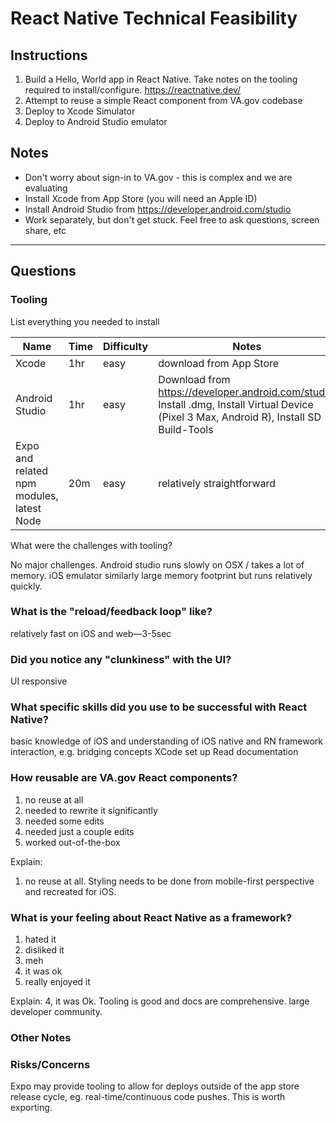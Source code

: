 # React Native Technical Feasibility

## Instructions
1. Build a Hello, World app in React Native. Take notes on the tooling required to install/configure. https://reactnative.dev/
1. Attempt to reuse a simple React component from VA.gov codebase
1. Deploy to Xcode Simulator
1. Deploy to Android Studio emulator

## Notes
* Don't worry about sign-in to VA.gov - this is complex and we are evaluating
* Install Xcode from App Store (you will need an Apple ID)
* Install Android Studio from https://developer.android.com/studio
* Work separately, but don't get stuck. Feel free to ask questions, screen share, etc

---

## Questions
### Tooling
List everything you needed to install

| Name | Time | Difficulty | Notes |
|---|---|---|---|
| Xcode | 1hr | easy | download from App Store |
| Android Studio | 1hr | easy | Download from https://developer.android.com/studio, Install .dmg, Install Virtual Device (Pixel 3 Max, Android R), Install SD Build-Tools |
|Expo and related npm modules, latest Node|20m|easy|relatively straightforward|

What were the challenges with tooling?

No major challenges. Android studio runs slowly on OSX / takes a lot of memory. iOS emulator similarly large memory footprint but runs relatively quickly.

### What is the "reload/feedback loop" like?

relatively fast on iOS and web—3-5sec

### Did you notice any "clunkiness" with the UI?

UI responsive

### What specific skills did you use to be successful with React Native?

basic knowledge of iOS and understanding of iOS native and RN framework interaction, e.g. bridging concepts 
XCode set up
Read documentation 

### How reusable are VA.gov React components?
1. no reuse at all
2. needed to rewrite it significantly
3. needed some edits
4. needed just a couple edits
5. worked out-of-the-box

Explain:
1. no reuse at all. Styling needs to be done from mobile-first perspective and recreated for iOS.

### What is your feeling about React Native as a framework?
1. hated it
2. disliked it
3. meh
4. it was ok
5. really enjoyed it

Explain: 4, it was Ok. Tooling is good and docs are comprehensive. large developer community.

### Other Notes

### Risks/Concerns

Expo may provide tooling to allow for deploys outside of the app store release cycle, eg. real-time/continuous code pushes. This is worth exporting.